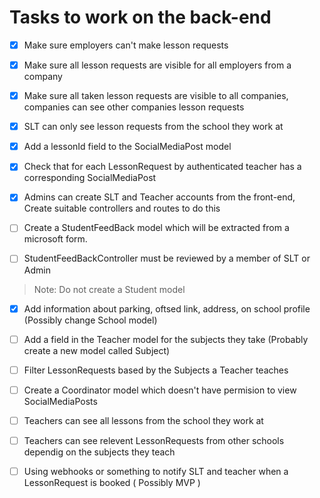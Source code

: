 # Tasks to work on the back-end

- [x] Make sure employers can't make lesson requests
- [x] Make sure all lesson requests are visible for all employers from a company
- [x] Make sure all taken lesson requests are visible to all companies, companies can see other companies lesson requests
- [x] SLT can only see lesson requests from the school they work at
- [x] Add a lessonId field to the SocialMediaPost model
- [x] Check that for each LessonRequest by authenticated teacher has a corresponding SocialMediaPost
- [x] Admins can create SLT and Teacher accounts from the front-end, Create suitable controllers and routes to do this

- [ ] Create a StudentFeedBack model which will be extracted from a microsoft form.
- [ ] StudentFeedBackController must be reviewed by a member of SLT or Admin

> Note: Do not create a Student model

- [x] Add information about parking, oftsed link, address, on school profile (Possibly change School model)
- [ ] Add a field in the Teacher model for the subjects they take (Probably create a new model called Subject)
- [ ] Filter LessonRequests based by the Subjects a Teacher teaches
- [ ] Create a Coordinator model which doesn't have permision to view SocialMediaPosts

- [ ] Teachers can see all lessons from the school they work at
- [ ] Teachers can see relevent LessonRequests from other schools dependig on the subjects they teach

- [ ] Using webhooks or something to notify SLT and teacher when a LessonRequest is booked ( Possibly MVP )
